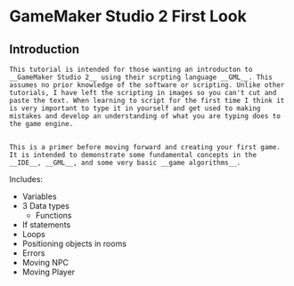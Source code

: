 # GameMaker Studio 2 First Look

## Introduction
	This tutorial is intended for those wanting an introducton to __GameMaker Studio 2__ using their scrpting language __GML__. This assumes no prior knowledge of the software or scripting. Unlike other tutorials, I have left the scripting in images so you can't cut and paste the text. When learning to script for the first time I think it is very important to type it in yourself and get used to making mistakes and develop an understanding of what you are typing does to the game engine.
		

	This is a primer before moving forward and creating your first game.  It is intended to demonstrate some fundamental concepts in the __IDE__, __GML__, and some very basic __game algorithms__.  

  Includes:

  * Variables
  * 3 Data types
	* Functions
  * If statements
  * Loops
  * Positioning objects in rooms
  * Errors
  * Moving NPC
  * Moving Player